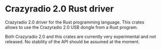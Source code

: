 # Crazyradio 2.0 Rust driver

Crazyradio 2.0 driver for the Rust programming language.
This crates allows to use the Crazyradio 2.0 USB dongle from a Rust program.

Both Crazyradio 2.0 and this crates are currently very experimental and not released.
No stability of the API should be assumed at the moment.
